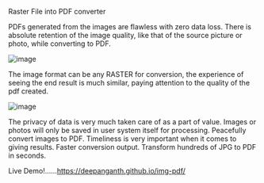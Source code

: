 Raster File into PDF converter

PDFs generated from the images are flawless with zero data loss. There is absolute retention of the image quality, like that of the source picture or photo, while converting to PDF.

![image](https://github.com/deepanganth/img-pdf/assets/83934355/46fdcccd-f116-4938-a6be-893b6aaa29d1)

The image format can be any RASTER for conversion, the experience of seeing the end result is much similar, paying attention to the quality of the pdf created.

![image](https://github.com/deepanganth/img-pdf/assets/83934355/74468cc0-ded4-4614-8381-bcf4d76888c9)

The privacy of data is very much taken care of as a part of value. Images or photos will only be saved in user system itself for processing. Peacefully convert images to PDF. Timeliness is very important when it comes to giving results. Faster conversion output. Transform hundreds of JPG to PDF in seconds.

Live Demo!......https://deepanganth.github.io/img-pdf/
